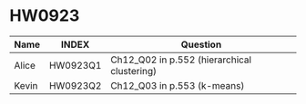 # HW0923

| Name  | INDEX    | Question                                    |
|-------|----------|---------------------------------------------|
| Alice | HW0923Q1 | Ch12_Q02 in p.552 (hierarchical clustering) |
| Kevin | HW0923Q2 | Ch12_Q03 in p.553 (k-means)                 |

